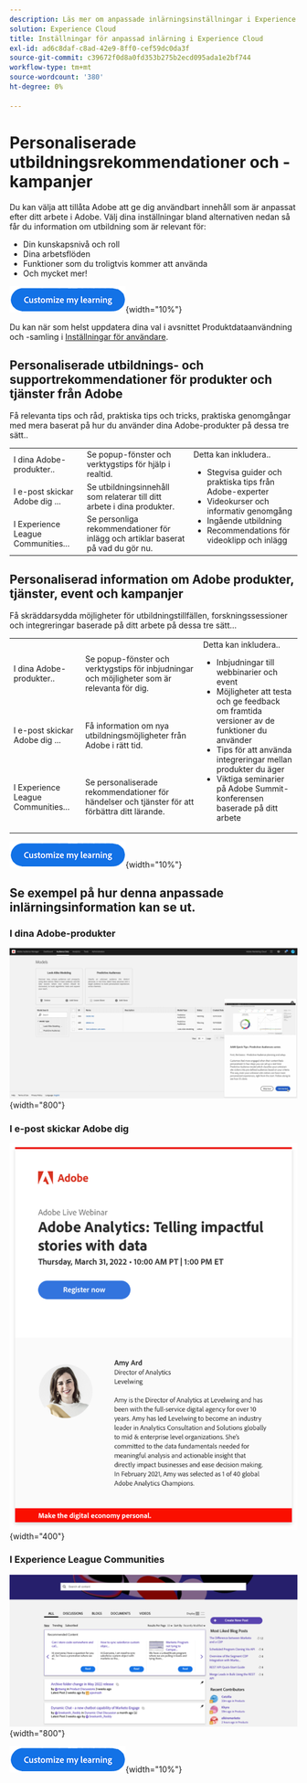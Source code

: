 ```yaml
---
description: Läs mer om anpassade inlärningsinställningar i Experience Cloud. På så sätt kan kunderna få personlig hjälp och reklam via e-post, i sina Adobe Experience Cloud-produkter och inom Adobe Experience League Communities baserat på användningsdata.
solution: Experience Cloud
title: Inställningar för anpassad inlärning i Experience Cloud
exl-id: ad6c8daf-c8ad-42e9-8ff0-cef59dc0da3f
source-git-commit: c39672f0d8a0fd353b275b2ecd095ada1e2bf744
workflow-type: tm+mt
source-wordcount: '380'
ht-degree: 0%

---
```


# Personaliserade utbildningsrekommendationer och -kampanjer

Du kan välja att tillåta Adobe att ge dig användbart innehåll som är anpassat efter ditt arbete i Adobe. Välj dina inställningar bland alternativen nedan så får du information om utbildning som är relevant för:

* Din kunskapsnivå och roll
* Dina arbetsflöden
* Funktioner som du troligtvis kommer att använda
* Och mycket mer!

[![](../assets/personalized-learning-customize-learning-button.png)](https://experience.adobe.com/?shell_forceuserconsent=true#/home){width="10%"}

Du kan när som helst uppdatera dina val i avsnittet Produktdataanvändning och -samling i [Inställningar för användare](https://experience.adobe.com/preferences/).

## Personaliserade utbildnings- och supportrekommendationer för produkter och tjänster från Adobe

Få relevanta tips och råd, praktiska tips och tricks, praktiska genomgångar med mera baserat på hur du använder dina Adobe-produkter på dessa tre sätt..

<table>
<tbody>
  <tr>
    <td>I dina Adobe-produkter..<br></td>
    <td>Se popup-fönster och verktygstips för hjälp i realtid.</td>
    <td rowspan="3">Detta kan inkludera.. <ul><li>Stegvisa guider och praktiska tips från Adobe-experter</li> 
    <li>Videokurser och informativ genomgång</li> 
    <li>Ingående utbildning</li> 
    <li>Recommendations för videoklipp och inlägg</li>
    </ul></td>
  </tr>
  <tr>
    <td>I e-post skickar Adobe dig ...</td>
    <td>Se utbildningsinnehåll som relaterar till ditt arbete i dina produkter.</td>
  </tr>
  <tr>
    <td>I Experience League Communities...</td>
    <td>Se personliga rekommendationer för inlägg och artiklar baserat på vad du gör nu.</td>
  </tr>
</tbody>
</table>

## Personaliserad information om Adobe produkter, tjänster, event och kampanjer

Få skräddarsydda möjligheter för utbildningstillfällen, forskningssessioner och integreringar baserade på ditt arbete på dessa tre sätt...

<table>
<tbody>
  <tr>
    <td>I dina Adobe-produkter..<br></td>
    <td>Se popup-fönster och verktygstips för inbjudningar och möjligheter som är relevanta för dig.</td>
    <td rowspan="3">Detta kan inkludera.. <ul>
    <li>Inbjudningar till webbinarier och event</li> 
    <li>Möjligheter att testa och ge feedback om framtida versioner av de funktioner du använder</li>
    <li>Tips för att använda integreringar mellan produkter du äger</li> 
    <li>Viktiga seminarier på Adobe Summit-konferensen baserade på ditt arbete</li>
    </ul></td>
  </tr>
  <tr>
    <td>I e-post skickar Adobe dig ...</td>
    <td>Få information om nya utbildningsmöjligheter från Adobe i rätt tid.</td>
  </tr>
  <tr>
    <td>I Experience League Communities...</td>
    <td>Se personaliserade rekommendationer för händelser och tjänster för att förbättra ditt lärande.</td>
  </tr>
</tbody>
</table>


[![](../assets/personalized-learning-customize-learning-button.png)](https://experience.adobe.com/?shell_forceuserconsent=true#/home){width="10%"}

## Se exempel på hur denna anpassade inlärningsinformation kan se ut.


### I dina Adobe-produkter

![](../assets/personalized-learning-in-product.gif){width="800"}



### I e-post skickar Adobe dig

![](../assets/personalized-learning-email.png){width="400"}



### I Experience League Communities

![](../assets/personalized-learning-communities.png){width="800"}



[![](../assets/personalized-learning-customize-learning-button.png)](https://experience.adobe.com/?shell_forceuserconsent=true#/home){width="10%"}
